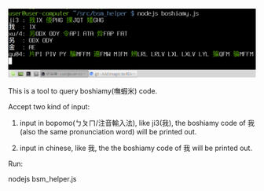 ![](https://raw.githubusercontent.com/tienfuc/bsm_helper/master/demo.png)

This is a tool to query boshiamy(嘸蝦米) code.

Accept two kind of input:

  1. input in bopomo(ㄅㄆㄇ/注音輸入法), like ji3(我), the boshiamy code of 我(also the same pronunciation word) will be printed out.

  1. input in chinese, like 我, the the boshiamy code of 我 will be printed out.


Run:

  nodejs bsm_helper.js
